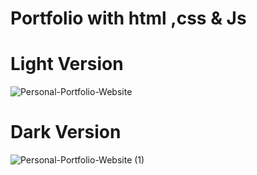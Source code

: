 # Portfolio with html ,css & Js


# Light Version
![Personal-Portfolio-Website](https://user-images.githubusercontent.com/43112820/165054682-967f88d8-bb89-40a3-8c54-49c772855cff.png)

# Dark Version
![Personal-Portfolio-Website (1)](https://user-images.githubusercontent.com/43112820/165054747-3b71800b-13ca-42e4-a42f-0988f8a581e0.png)

